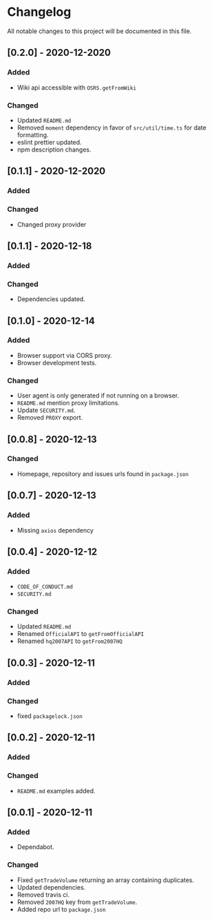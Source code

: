 # Changelog

All notable changes to this project will be documented in this file.

## [0.2.0] - 2020-12-2020

### Added

- Wiki api accessible with `OSRS.getFromWiki`

### Changed

- Updated `README.md`
- Removed `moment` dependency in favor of `src/util/time.ts` for date formatting.
- eslint prettier updated.
- npm description changes.

## [0.1.1] - 2020-12-2020

### Added

### Changed

- Changed proxy provider

## [0.1.1] - 2020-12-18

### Added

### Changed

- Dependencies updated.

## [0.1.0] - 2020-12-14

### Added

- Browser support via CORS proxy.
- Browser development tests.

### Changed

- User agent is only generated if not running on a browser.
- `README.md` mention proxy limitations.
- Update `SECURITY.md`.
- Removed `PROXY` export.

## [0.0.8] - 2020-12-13

### Changed

- Homepage, repository and issues urls found in `package.json`

## [0.0.7] - 2020-12-13

### Added

- Missing `axios` dependency

## [0.0.4] - 2020-12-12

### Added

- `CODE_OF_CONDUCT.md`
- `SECURITY.md`

### Changed

- Updated `README.md`
- Renamed `OfficialAPI` to `getFromOfficialAPI`
- Renamed `hq2007API` to `getFrom2007HQ`

## [0.0.3] - 2020-12-11

### Added

### Changed

- fixed `packagelock.json`

## [0.0.2] - 2020-12-11

### Added

### Changed

- `README.md` examples added.

## [0.0.1] - 2020-12-11

### Added

- Dependabot.

### Changed

- Fixed `getTradeVolume` returning an array containing duplicates.
- Updated dependencies.
- Removed travis ci.
- Removed `2007HQ` key from `getTradeVolume`.
- Added repo url to `package.json`
